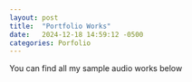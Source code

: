 ```yaml
---
layout: post
title:  "Portfolio Works"
date:   2024-12-18 14:59:12 -0500
categories: Porfolio
---
```

You can find all my sample audio works below